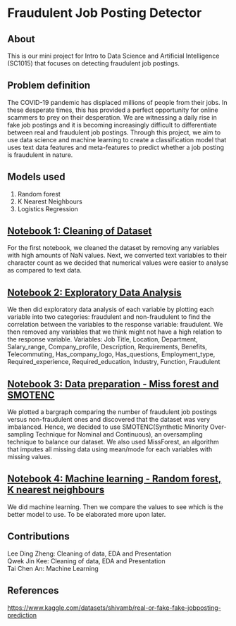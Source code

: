 # Fraudulent Job Posting Detector
## About
This is our mini project for Intro to Data Science and Artificial Intelligence (SC1015) that focuses on detecting fraudulent job postings.
## Problem definition
The COVID-19 pandemic has displaced millions of people from their jobs. In these desperate times, this has provided a perfect opportunity for online scammers to prey on their desperation. We are witnessing a daily rise in fake job postings and it is becoming increasingly difficult to differentiate between real and fraudulent job postings. Through this project, we aim to use data science and machine learning to create a classification model that uses text data features and meta-features to predict whether a job posting is fraudulent in nature.
## Models used
1. Random forest
2. K Nearest Neighbours
3. Logistics Regression
## [Notebook 1: Cleaning of Dataset](https://github.com/taica00/SC1015/blob/main/Cleaning%20of%20Dataset%20.ipynb)
For the first notebook, we cleaned the dataset by removing any variables with high amounts of NaN values. Next, we converted text variables to their character count as we decided that numerical values were easier to analyse as compared to text data.</br>


## [Notebook 2: Exploratory Data Analysis]()
We then did exploratory data analysis of each variable by plotting each variable into two categories: fraudulent and non-fraudulent to find the correlation between the variables to the response variable: fraudulent. We then removed any variables that we think might not have a high relation to the response variable.
Variables: Job Title, Location, Department, Salary_range, Company_profile, Description, Requirements, Benefits, Telecommuting, Has_company_logo, Has_questions, 
Employment_type, Required_experience, Required_education, Industry, Function, Fraudulent
## [Notebook 3: Data preparation - Miss forest and SMOTENC]()
We plotted a bargraph comparing the number of fraudulent job postings versus non-fraudulent ones and discovered that the dataset was very imbalanced. Hence, we decided to use SMOTENC(Synthetic Minority Over-sampling Technique for Nominal and Continuous), an oversampling technique to balance our dataset. We also used MissForest, an algorithm that imputes all missing data using mean/mode for each variables with missing values. 
## [Notebook 4: Machine learning - Random forest, K nearest neighbours]()
We did machine learning. Then we compare the values to see which is the better model to use. To be elaborated more upon later.
## Contributions
Lee Ding Zheng: Cleaning of data, EDA and Presentation </br>
Qwek Jin Kee: Cleaning of data, EDA and Presentation </br>
Tai Chen An: Machine Learning 
## References
https://www.kaggle.com/datasets/shivamb/real-or-fake-fake-jobposting-prediction
